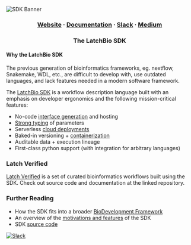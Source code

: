 ![SDK Banner](https://user-images.githubusercontent.com/31255434/182662644-b85ccc23-064d-4c99-9090-0a7961c9920d.png)

<html>
  <h3 align="center">
  <a href="https://latch.bio/">Website</a>
  <span> · </span>
  <a href="https://docs.latch.bio/">Documentation</a>
  <span> · </span>
  <a href="https://join.slack.com/t/latchbiosdk/shared_invite/zt-193ibmedi-WB6mBu2GJ2WejUHhxMOuwg">Slack</a>
  <span> · </span>
  <a href="https://latchbio.substack.com/">Medium</a>
  </h3>
</html>

<html>
  <h3 align="center">The LatchBio SDK</a>
  </h3>
</html>

#### Why the LatchBio SDK

The previous generation of bioinformatics frameworks, eg. nextflow, Snakemake,
WDL, etc., are difficult to develop with, use outdated languages, and lack
features needed in a modern software framework.

The [LatchBio SDK](github.com/latchbio/latch) is a workflow description language
built with an emphasis on developer ergonomics and the following
mission-critical features:

- No-code [interface generation](https://docs.latch.bio/basics/customizing_interface.html) and hosting
- [Strong typing](https://docs.latch.bio/basics/parameter_types.html) of parameters
- Serverless [cloud deployments](https://docs.latch.bio/basics/defining_cloud_resources.html)
- Baked-in versioning + [containerization](https://docs.latch.bio/basics/writing_dockerfiles.html)
- Auditable data + execution lineage
- First-class python support (with integration for arbitrary languages)

### Latch Verified

[Latch Verified](https://github.com/latch-verified) is a set of curated
bioinformatics workflows built using the SDK. Check out source code and
documentation at the linked repository.

### Further Reading

  * How the SDK fits into a broader [BioDevelopment Framework](https://latchbio.substack.com/p/bio-dev-fw)
  * An overview of the [motivations and features](https://latchbio.substack.com/p/the-latch-sdk) of the SDK
  * SDK [source code](https://github.com/latchbio/latch)

[![Slack](https://img.shields.io/badge/slack-join_chat-white.svg?logo=slack&style=social)](https://join.slack.com/t/latchbiosdk/shared_invite/zt-193ibmedi-WB6mBu2GJ2WejUHhxMOuwg)
